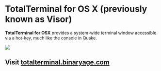 # TotalTerminal for OS X (previously known as Visor)

**TotalTerminal for OSX** provides a system-wide terminal window accessible via a hot-key, much like the console in Quake.

<img src="http://totalterminal.binaryage.com/shared/img/visor-mainshot.png">

## Visit [totalterminal.binaryage.com](http://totalterminal.binaryage.com)